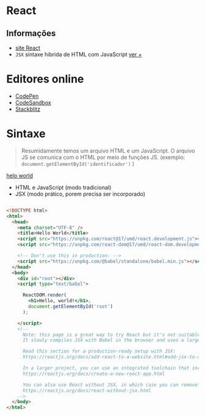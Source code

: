 # React

## Informações

- [site React](https://pt-br.reactjs.org/)
- `JSX` sintaxe hibrida de HTML com JavaScript [ver +](https://pt-br.reactjs.org/docs/introducing-jsx.html)

# Editores online

- [CodePen](https://codepen.io/pen?&editors=0010)
- [CodeSandbox](https://codesandbox.io/s/new)
- [Stackblitz](https://stackblitz.com/edit/react-ym9zdj)

# Sintaxe
> Resumidamente temos um arquivo HTML e um JavaScript.
> O arquivo JS se comunica com o HTML por meio de funções JS. (exemplo: `document.getElementById('identificador')` )
> 


 [helo world](https://pt-br.reactjs.org/docs/hello-world.html)

- HTML e JavaScript (modo tradicional)
- JSX (modo prático, porem precisa ser incorporado)

~~~HTML

<!DOCTYPE html>
<html>
  <head>
    <meta charset="UTF-8" />
    <title>Hello World</title>
    <script src="https://unpkg.com/react@17/umd/react.development.js"></script>
    <script src="https://unpkg.com/react-dom@17/umd/react-dom.development.js"></script>

    <!-- Don't use this in production: -->
    <script src="https://unpkg.com/@babel/standalone/babel.min.js"></script>
  </head>
  <body>
    <div id="root"></div>
    <script type="text/babel">

      ReactDOM.render(
        <h1>Hello, world!</h1>,
        document.getElementById('root')
      );

    </script>
    <!--
      Note: this page is a great way to try React but it's not suitable for production.
      It slowly compiles JSX with Babel in the browser and uses a large development build of React.

      Read this section for a production-ready setup with JSX:
      https://reactjs.org/docs/add-react-to-a-website.html#add-jsx-to-a-project

      In a larger project, you can use an integrated toolchain that includes JSX instead:
      https://reactjs.org/docs/create-a-new-react-app.html

      You can also use React without JSX, in which case you can remove Babel:
      https://reactjs.org/docs/react-without-jsx.html
    -->
  </body>
</html>

~~~
